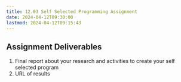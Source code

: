 ```yaml
---
title: 12.03 Self Selected Programming Assignment
date: 2024-04-12T09:30:00
lastmod: 2024-04-12T09:15:43
---
```


## Assignment Deliverables

1. Final report about your research and activities to create your self selected program
2. URL of results
